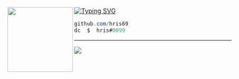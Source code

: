 [![Typing SVG](https://readme-typing-svg.herokuapp.com?font=Roboto+Mono&lines=hris.rip+%7C+hris)](https://git.io/typing-svg)
<img align="left" src="https://upload.wikimedia.org/wikipedia/commons/thumb/3/34/Red_star.svg/220px-Red_star.svg.png" width="147"/> 

```csharp
github.com/hris69
dc  $  hris#0099
```


---

![](https://komarev.com/ghpvc/?username=hris69)
